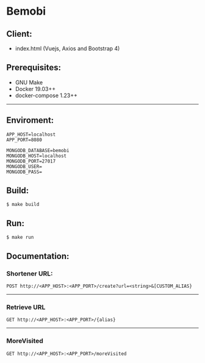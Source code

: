 # Bemobi

## Client:

- index.html (Vuejs, Axios and Bootstrap 4)

## Prerequisites:
- GNU Make
- Docker 19.03++
- docker-compose 1.23++

---
## Enviroment:
```
APP_HOST=localhost
APP_PORT=8080
    
MONGODB_DATABASE=bemobi
MONGODB_HOST=localhost
MONGODB_PORT=27017
MONGODB_USER=
MONGODB_PASS=
  ```
  
## Build:
```
$ make build
```

## Run:
```
$ make run
```

## Documentation:

### Shortener URL:
```
POST http://<APP_HOST>:<APP_PORT>/create?url=<string>&[CUSTOM_ALIAS}
```

---
### Retrieve URL
```
GET http://<APP_HOST>:<APP_PORT>/{alias}
```

---
### MoreVisited
```
GET http://<APP_HOST>:<APP_PORT>/moreVisited
```
